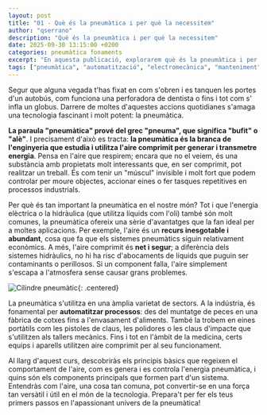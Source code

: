 ```yaml
---
layout: post
title: "01 - Què és la pneumàtica i per què la necessitem"
author: "qserrano"
description: "Què és la pneumàtica i per què la necessitem"
date: 2025-09-30 13:15:00 +0200
categories: pneumàtica fonaments
excerpt: "En aquesta publicació, explorarem què és la pneumàtica i per què la necessitem."
tags: ["pneumàtica", "automatització", "electromecànica", "manteniment"]
---
```


[img1]: /assets/imatges/blog/neumatica/1-Cilindre-neumatic.png "Cilindre pneumàtic"

Segur que alguna vegada t'has fixat en com s'obren i es tanquen les portes 
d'un autobús, com funciona una perforadora de dentista o fins i tot com s'
infla un globus. Darrere de moltes d'aquestes accions quotidianes s'amaga una 
tecnologia fascinant i molt potent: la pneumàtica.

**La paraula "pneumàtica" prové del grec "pneuma", que significa "bufit" o "alè"**. I precisament d'això es tracta: **la pneumàtica és la branca de l'enginyeria que estudia i utilitza l'aire comprimit per generar i transmetre energia**. Pensa en l'aire que respirem; encara que no el veiem, és una substància amb propietats molt interessants que, en ser comprimit, pot realitzar un treball. És com tenir un "múscul" invisible i molt fort que podem controlar per moure objectes, accionar eines o fer tasques repetitives en processos industrials.

Per què és tan important la pneumàtica en el nostre món? Tot i que l'energia elèctrica o la hidràulica (que utilitza líquids com l'oli) també són molt comunes, la pneumàtica ofereix una sèrie d'avantatges que la fan ideal per a moltes aplicacions. Per exemple, l'aire és un **recurs inesgotable i abundant**, cosa que fa que els sistemes pneumàtics siguin relativament econòmics. A més, l'aire comprimit és **net i segur**; a diferència dels sistemes hidràulics, no hi ha risc d'abocaments de líquids que puguin ser contaminants o perillosos. Si un component falla, l'aire simplement s'escapa a l'atmosfera sense causar grans problemes.

![Cilindre pneumàtic][img1]{: .centered}

La pneumàtica s'utilitza en una àmplia varietat de sectors. A la indústria, és fonamental per **automatitzar processos**: des del muntatge de peces en una fàbrica de cotxes fins a l'envasament d'aliments. També la trobem en eines portàtils com les pistoles de claus, les polidores o les claus d'impacte que s'utilitzen als tallers mecànics. Fins i tot en l'àmbit de la medicina, certs equips i aparells utilitzen aire comprimit per al seu funcionament.

Al llarg d'aquest curs, descobriràs els principis bàsics que regeixen el comportament de l'aire, com es genera i es controla l'energia pneumàtica, i quins són els components principals que formen part d'un sistema. Entendràs com l'aire, una cosa tan comuna, pot convertir-se en una força tan versàtil i útil en el món de la tecnologia. Prepara't per fer els teus primers passos en l'apassionant univers de la pneumàtica!